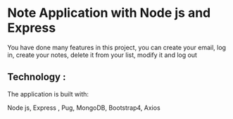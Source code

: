 # Note Application with Node js and Express

You have done many features in this project, you can
create your email, log in, create your notes, delete it from
your list, modify it and log out

## Technology :

The application is built with:

Node js, Express , Pug, MongoDB, Bootstrap4, Axios
